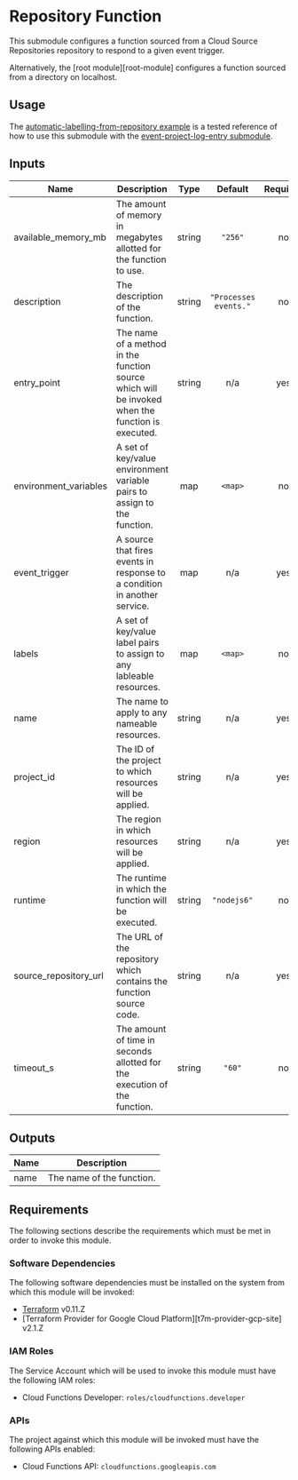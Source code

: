 # Repository Function

This submodule configures a function sourced from a Cloud Source
Repositories repository to respond to a given event trigger.

Alternatively, the [root module][root-module] configures a function
sourced from a directory on localhost.

## Usage

The
[automatic-labelling-from-repository example][a7c-l7g-from-r8y-example]
is a tested reference of how to use this submodule with the
[event-project-log-entry submodule][event-project-log-entry-submodule].

[^]: (autogen_docs_start)

## Inputs

| Name | Description | Type | Default | Required |
|------|-------------|:----:|:-----:|:-----:|
| available\_memory\_mb | The amount of memory in megabytes allotted for the function to use. | string | `"256"` | no |
| description | The description of the function. | string | `"Processes events."` | no |
| entry\_point | The name of a method in the function source which will be invoked when the function is executed. | string | n/a | yes |
| environment\_variables | A set of key/value environment variable pairs to assign to the function. | map | `<map>` | no |
| event\_trigger | A source that fires events in response to a condition in another service. | map | n/a | yes |
| labels | A set of key/value label pairs to assign to any lableable resources. | map | `<map>` | no |
| name | The name to apply to any nameable resources. | string | n/a | yes |
| project\_id | The ID of the project to which resources will be applied. | string | n/a | yes |
| region | The region in which resources will be applied. | string | n/a | yes |
| runtime | The runtime in which the function will be executed. | string | `"nodejs6"` | no |
| source\_repository\_url | The URL of the repository which contains the function source code. | string | n/a | yes |
| timeout\_s | The amount of time in seconds allotted for the execution of the function. | string | `"60"` | no |

## Outputs

| Name | Description |
|------|-------------|
| name | The name of the function. |

[^]: (autogen_docs_end)

## Requirements

The following sections describe the requirements which must be met in
order to invoke this module.

### Software Dependencies

The following software dependencies must be installed on the system
from which this module will be invoked:

- [Terraform][terraform-site] v0.11.Z
- [Terraform Provider for Google Cloud Platform][t7m-provider-gcp-site]
  v2.1.Z

### IAM Roles

The Service Account which will be used to invoke this module must have
the following IAM roles:

- Cloud Functions Developer: `roles/cloudfunctions.developer`

### APIs

The project against which this module will be invoked must have the
following APIs enabled:

- Cloud Functions API: `cloudfunctions.googleapis.com`

[a7c-l7g-from-r8y-example]: ../../examples/automatic-labelling-from-repository
[event-project-log-entry-submodule]: ../event-project-log-entry
[terraform-site]: https://www.terraform.io/
